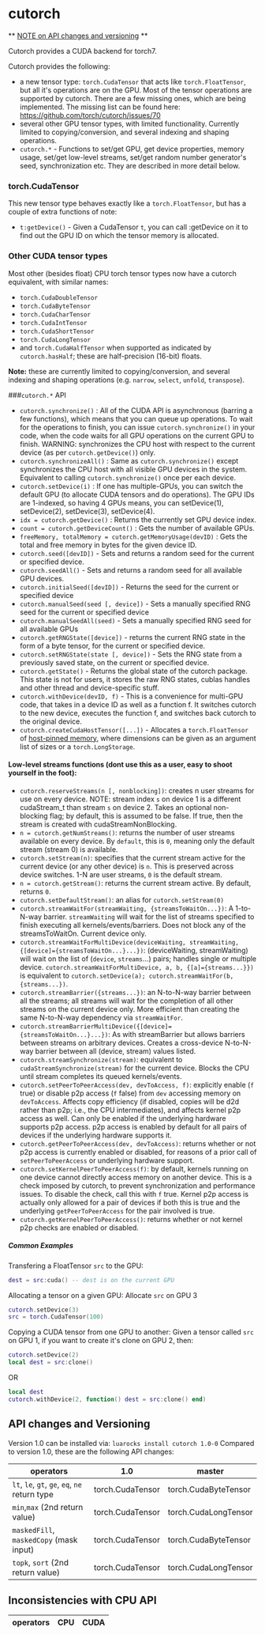 cutorch
=======
** [NOTE on API changes and versioning](#api-changes-and-versioning) **

Cutorch provides a CUDA backend for torch7.

Cutorch provides the following:

- a new tensor type: `torch.CudaTensor` that acts like `torch.FloatTensor`, but all it's operations are on the GPU. Most of the tensor operations are supported by cutorch. There are a few missing ones, which are being implemented. The missing list can be found here: https://github.com/torch/cutorch/issues/70
- several other GPU tensor types, with limited functionality. Currently limited to copying/conversion, and several indexing and shaping operations.
- `cutorch.*` - Functions to set/get GPU, get device properties, memory usage, set/get low-level streams, set/get random number generator's seed, synchronization etc. They are described in more detail below.

### torch.CudaTensor
This new tensor type behaves exactly like a `torch.FloatTensor`, but has a couple of extra functions of note:
- `t:getDevice()` - Given a CudaTensor `t`, you can call :getDevice on it to find out the GPU ID on which the tensor memory is allocated.

### Other CUDA tensor types
Most other (besides float) CPU torch tensor types now have a cutorch equivalent, with similar names:

- `torch.CudaDoubleTensor`
- `torch.CudaByteTensor`
- `torch.CudaCharTensor`
- `torch.CudaIntTensor`
- `torch.CudaShortTensor`
- `torch.CudaLongTensor`
- and `torch.CudaHalfTensor` when supported as indicated by `cutorch.hasHalf`; these are half-precision (16-bit) floats.

**Note:** these are currently limited to copying/conversion, and several indexing and shaping operations (e.g. `narrow`, `select`, `unfold`, `transpose`).

###`cutorch.*` API
- `cutorch.synchronize()` : All of the CUDA API is asynchronous (barring a few functions), which means that you can queue up operations. To wait for the operations to finish, you can issue `cutorch.synchronize()` in your code, when the code waits for all GPU operations on the current GPU to finish. WARNING: synchronizes the CPU host with respect to the current device (as per `cutorch.getDevice()`) only.
- `cutorch.synchronizeAll()` : Same as `cutorch.synchronize()` except synchronizes the CPU host with all visible GPU devices in the system. Equivalent to calling `cutorch.synchronize()` once per each device.
- `cutorch.setDevice(i)` : If one has multiple-GPUs, you can switch the default GPU (to allocate CUDA tensors and do operations). The GPU IDs are 1-indexed, so having 4 GPUs means, you can setDevice(1), setDevice(2), setDevice(3), setDevice(4).
- `idx = cutorch.getDevice()` : Returns the currently set GPU device index.
- `count = cutorch.getDeviceCount()` : Gets the number of available GPUs.
- `freeMemory, totalMemory = cutorch.getMemoryUsage(devID)` : Gets the total and free memory in bytes for the given device ID.
- `cutorch.seed([devID])` - Sets and returns a random seed for the current or specified device.
- `cutorch.seedAll()` - Sets and returns a random seed for all available GPU devices.
- `cutorch.initialSeed([devID])` - Returns the seed for the current or specified device
- `cutorch.manualSeed(seed [, device])` - Sets a manually specified RNG seed for the current or specified device
- `cutorch.manualSeedAll(seed)` - Sets a manually specified RNG seed for all available GPUs
- `cutorch.getRNGState([device])` - returns the current RNG state in the form of a byte tensor, for the current or specified device.
- `cutorch.setRNGState(state [, device])` - Sets the RNG state from a previously saved state, on the current or specified device.
- `cutorch.getState()` - Returns the global state of the cutorch package. This state is not for users, it stores the raw RNG states, cublas handles and other thread and device-specific stuff.
- `cutorch.withDevice(devID, f)` - This is a convenience for multi-GPU code, that takes in a device ID as well as a function f. It switches cutorch to the new device, executes the function f, and switches back cutorch to the original device.
- `cutorch.createCudaHostTensor([...])` - Allocates a `torch.FloatTensor` of [host-pinned memory](https://devblogs.nvidia.com/parallelforall/how-optimize-data-transfers-cuda-cc/), where dimensions can be given as an argument list of sizes or a `torch.LongStorage`.

#### Low-level streams functions (dont use this as a user, easy to shoot yourself in the foot):
- `cutorch.reserveStreams(n [, nonblocking])`: creates n user streams for use on every device. NOTE: stream index `s` on device 1 is a different cudaStream_t than stream `s` on device 2. Takes an optional non-blocking flag; by default, this is assumed to be false. If true, then the stream is created with cudaStreamNonBlocking.
- `n = cutorch.getNumStreams()`: returns the number of user streams available on every device. By `default`, this is `0`, meaning only the default stream (stream 0) is available.
- `cutorch.setStream(n)`: specifies that the current stream active for the current device (or any other device) is `n`. This is preserved across device switches. 1-N are user streams, `0` is the default stream.
- `n = cutorch.getStream()`: returns the current stream active. By default, returns `0`.
- `cutorch.setDefaultStream()`: an alias for `cutorch.setStream(0)`
- `cutorch.streamWaitFor(streamWaiting, {streamsToWaitOn...})`: A 1-to-N-way barrier. `streamWaiting` will wait for the list of streams specified to finish executing all kernels/events/barriers. Does not block any of the streamsToWaitOn. Current device only.
- `cutorch.streamWaitForMultiDevice(deviceWaiting, streamWaiting, {[device]={streamsToWaitOn...}...})`: (deviceWaiting, streamWaiting) will wait on the list of (`device`, `streams`...) pairs; handles single or multiple device. `cutorch.streamWaitForMultiDevice, a, b, {[a]={streams...}})` is equivalent to `cutorch.setDevice(a); cutorch.streamWaitFor(b, {streams...})`.
- `cutorch.streamBarrier({streams...})`: an N-to-N-way barrier between all the streams; all streams will wait for the completion of all other streams on the current device only. More efficient than creating the same N-to-N-way dependency via `streamWaitFor`.
- `cutorch.streamBarrierMultiDevice({[device]={streamsToWaitOn...}...})`: As with streamBarrier but allows barriers between streams on arbitrary devices. Creates a cross-device N-to-N-way barrier between all (device, stream) values listed.
- `cutorch.streamSynchronize(stream)`: equivalent to `cudaStreamSynchronize(stream)` for the current device. Blocks the CPU until stream completes its queued kernels/events.
- `cutorch.setPeerToPeerAccess(dev, devToAccess, f)`: explicitly enable (`f` true) or disable p2p access (`f` false) from `dev` accessing memory on `devToAccess`. Affects copy efficiency (if disabled, copies will be d2d rather than p2p; i.e., the CPU intermediates), and affects kernel p2p access as well. Can only be enabled if the underlying hardware supports p2p access. p2p access is enabled by default for all pairs of devices if the underlying hardware supports it.
- `cutorch.getPeerToPeerAccess(dev, devToAccess)`: returns whether or not p2p access is currently enabled or disabled, for reasons of a prior call of `setPeerToPeerAccess` or underlying hardware support.
- `cutorch.setKernelPeerToPeerAccess(f)`: by default, kernels running on one device cannot directly access memory on another device. This is a check imposed by cutorch, to prevent synchronization and performance issues. To disable the check, call this with `f` true. Kernel p2p access is actually only allowed for a pair of devices if both this is true and the underlying `getPeerToPeerAccess` for the pair involved is true.
- `cutorch.getKernelPeerToPeerAccess()`: returns whether or not kernel p2p checks are enabled or disabled.

##### Common Examples
Transfering a FloatTensor `src` to the GPU:
```lua
dest = src:cuda() -- dest is on the current GPU
```

Allocating a tensor on a given GPU:
Allocate `src` on GPU 3
```lua
cutorch.setDevice(3)
src = torch.CudaTensor(100)
```

Copying a CUDA tensor from one GPU to another:
Given a tensor called `src` on GPU 1, if you want to create it's clone on GPU 2, then:

```lua
cutorch.setDevice(2)
local dest = src:clone()
```

OR

```lua
local dest
cutorch.withDevice(2, function() dest = src:clone() end)
```

## API changes and Versioning

Version 1.0 can be installed via: `luarocks install cutorch 1.0-0`
Compared to version 1.0, these are the following API changes:

| operators | 1.0 | master |
|---|---|---|
| `lt`, `le`, `gt`, `ge`, `eq`, `ne` return type | torch.CudaTensor | torch.CudaByteTensor |
| `min`,`max` (2nd return value)                 | torch.CudaTensor | torch.CudaLongTensor |
| `maskedFill`, `maskedCopy` (mask input)        | torch.CudaTensor | torch.CudaByteTensor |
| `topk`, `sort` (2nd return value)              | torch.CudaTensor | torch.CudaLongTensor |

## Inconsistencies with CPU API

| operators | CPU | CUDA |
|---|---|---|